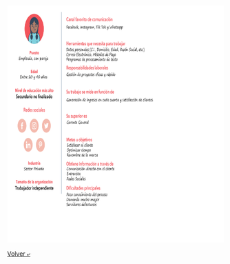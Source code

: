 <img src="../images/buyer.png" alt="BuyerPersona" height="550">

[Volver &ldca;](/Launch/Practica1/README.md "Regresar a página anterior")